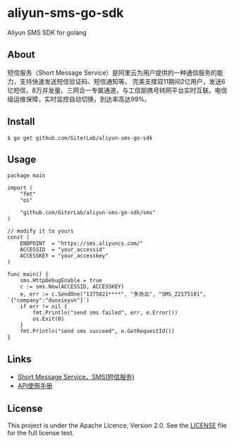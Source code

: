 # aliyun-sms-go-sdk
Aliyun SMS SDK for golang

## About
短信服务（Short Message Service）是阿里云为用户提供的一种通信服务的能力，支持快速发送短信验证码、短信通知等。 完美支撑双11期间2亿用户，发送6亿短信，8万并发量。三网合一专属通道，与工信部携号转网平台实时互联。电信级运维保障，实时监控自动切换，到达率高达99%。

## Install

	$ go get github.com/GiterLab/aliyun-sms-go-sdk

## Usage

	package main
	
	import (
		"fmt"
		"os"
	
		"github.com/GiterLab/aliyun-sms-go-sdk/sms"
	)
	
	// modify it to yours
	const (
		ENDPOINT  = "https://sms.aliyuncs.com/"
		ACCESSID  = "your_accessid"
		ACCESSKEY = "your_accesskey"
	)
	
	func main() {
		sms.HttpDebugEnable = true
		c := sms.New(ACCESSID, ACCESSKEY)
		e, err := c.SendOne("1375821****", "多协云", "SMS_22175101", `{"company":"duoxieyun"}`)
		if err != nil {
			fmt.Println("send sms failed", err, e.Error())
			os.Exit(0)
		}
		fmt.Println("send sms succeed", e.GetRequestId())
	}


## Links 
- [Short Message Service，SMS(短信服务)](https://www.aliyun.com/product/sms)
- [API使用手册](https://help.aliyun.com/document_detail/44364.html?spm=5176.8195934.507901.9.5XOJqQ)


## License

This project is under the Apache Licence, Version 2.0. See the [LICENSE](https://github.com/GiterLab/aliyun-sms-go-sdk/blob/master/LICENSE) file for the full license text.